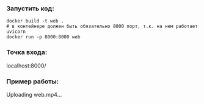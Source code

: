 ### Запустить код:
```shell
docker build -t web .
# в контейнере должен быть обязательно 8000 порт, т.к. на нем работает uvicorn
docker run -p 8000:8000 web
```
### Точка входа:
localhost:8000/
### Пример работы:
Uploading web.mp4…
